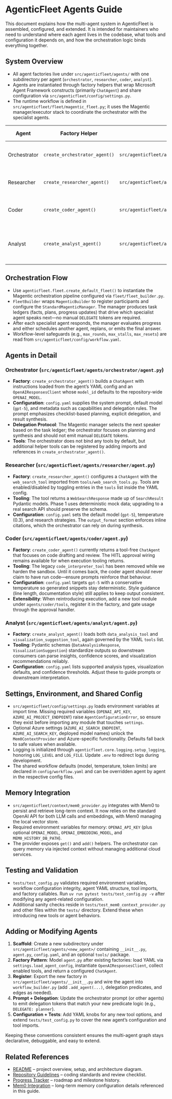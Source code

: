 # AgenticFleet Agents Guide

This document explains how the multi-agent system in AgenticFleet is assembled, configured, and extended. It is intended for maintainers who need to understand where each agent lives in the codebase, what tools and configuration it depends on, and how the orchestration logic binds everything together.

## System Overview

- All agent factories live under `src/agenticfleet/agents/` with one subdirectory per agent (`orchestrator`, `researcher`, `coder`, `analyst`).
- Agents are instantiated through factory helpers that wrap Microsoft Agent Framework constructs (primarily `ChatAgent`) and share configuration via `src/agenticfleet/config/settings.py`.
- The runtime workflow is defined in `src/agenticfleet/fleet/magentic_fleet.py`; it uses the Magentic manager/executor stack to coordinate the orchestrator with the specialist agents.

| Agent        | Factory Helper                                   | Config File                                             | Key Tools / Capabilities                                                | Primary Role                                             |
|--------------|--------------------------------------------------|---------------------------------------------------------|--------------------------------------------------------------------------|----------------------------------------------------------|
| Orchestrator | `create_orchestrator_agent()`                     | `src/agenticfleet/agents/orchestrator/config.yaml`      | - (no tools)                                                             | Task triage, delegation, result synthesis                |
| Researcher   | `create_researcher_agent()`                       | `src/agenticfleet/agents/researcher/config.yaml`        | `web_search_tool` (structured web search responses)                      | Information gathering and citation prep                  |
| Coder        | `create_coder_agent()`                            | `src/agenticfleet/agents/coder/config.yaml`             | Manual code drafting (automated execution temporarily disabled)          | Code generation guidance and review                      |
| Analyst      | `create_analyst_agent()`                          | `src/agenticfleet/agents/analyst/config.yaml`           | `data_analysis_tool`, `visualization_suggestion_tool` (structured output) | Data exploration, insight generation, visualization help |

## Orchestration Flow

- Use `agenticfleet.fleet.create_default_fleet()` to instantiate the Magentic
  orchestration pipeline configured via `fleet/fleet_builder.py`.
- `FleetBuilder` wraps `MagenticBuilder` to register participants and configure the
  `StandardMagenticManager`. The manager produces task ledgers (facts, plans,
  progress updates) that drive which specialist agent speaks next—no manual
  `DELEGATE` tokens are required.
- After each specialist agent responds, the manager evaluates progress and either
  schedules another agent, replans, or emits the final answer.
- Workflow-level safeguards (e.g., `max_rounds`, `max_stalls`, `max_resets`) are read from `src/agenticfleet/config/workflow.yaml`.

## Agents in Detail

### Orchestrator (`src/agenticfleet/agents/orchestrator/agent.py`)

- **Factory**: `create_orchestrator_agent()` builds a `ChatAgent` with instructions loaded from the agent’s YAML config and an `OpenAIResponsesClient` whose `model_id` defaults to the repository-wide `OPENAI_MODEL`.
- **Configuration**: `config.yaml` supplies the system prompt, default model (`gpt-5`), and metadata such as capabilities and delegation rules. The prompt emphasizes checklist-based planning, explicit delegation, and result synthesis.
- **Delegation Protocol**: The Magentic manager selects the next speaker based on the
  task ledger; the orchestrator focuses on planning and synthesis and should not emit
  manual `DELEGATE` tokens.
- **Tools**: The orchestrator does not bind any tools by default, but additional helper tools can be registered by adding imports and references in `create_orchestrator_agent()`.

### Researcher (`src/agenticfleet/agents/researcher/agent.py`)

- **Factory**: `create_researcher_agent()` configures a `ChatAgent` with the `web_search_tool` imported from `tools/web_search_tools.py`. Tools are enabled/disabled by toggling entries in the `tools` list inside the YAML config.
- **Tooling**: The tool returns a `WebSearchResponse` made up of `SearchResult` Pydantic models. Phase 1 uses deterministic mock data; upgrading to a real search API should preserve the schema.
- **Configuration**: `config.yaml` sets the default model (`gpt-5`), temperature (0.3), and research strategies. The `output_format` section enforces inline citations, which the orchestrator can rely on during synthesis.

### Coder (`src/agenticfleet/agents/coder/agent.py`)

- **Factory**: `create_coder_agent()` currently returns a tool-free `ChatAgent` that focuses on code drafting and review. The HITL approval wiring remains available for when execution tooling returns.
- **Tooling**: The legacy `code_interpreter_tool` has been removed while we harden the sandbox. Until it comes back, the coder agent should never claim to have run code—ensure prompts reinforce that behaviour.
- **Configuration**: `config.yaml` targets `gpt-5` with a conservative temperature so generated snippets stay deterministic. Style guidance (line length, documentation style) still applies to keep output consistent.
- **Extensibility**: When reintroducing execution, add a new tool module under `agents/coder/tools`, register it in the factory, and gate usage through the approval handler.

### Analyst (`src/agenticfleet/agents/analyst/agent.py`)

- **Factory**: `create_analyst_agent()` loads both `data_analysis_tool` and `visualization_suggestion_tool`, again governed by the YAML `tools` list.
- **Tooling**: Pydantic schemas (`DataAnalysisResponse`, `VisualizationSuggestion`) standardize outputs so downstream consumers can parse insights, confidence scores, and visualization recommendations reliably.
- **Configuration**: `config.yaml` lists supported analysis types, visualization defaults, and confidence thresholds. Adjust these to guide prompts or downstream interpretation.

## Settings, Environment, and Shared Config

- `src/agenticfleet/config/settings.py` loads environment variables at import time. Missing required variables (`OPENAI_API_KEY`, `AZURE_AI_PROJECT_ENDPOINT`) raise `AgentConfigurationError`, so ensure they exist before importing any module that touches `settings`.
- Optional Azure settings (`AZURE_AI_SEARCH_ENDPOINT`, `AZURE_AI_SEARCH_KEY`, deployed model names) unlock the `Mem0ContextProvider` and Azure-specific functionality. Defaults fall back to safe values when available.
- Logging is initialized through `agenticfleet.core.logging.setup_logging`, honoring `LOG_LEVEL` and `LOG_FILE`. Update `.env` to redirect logs during development.
- The shared workflow defaults (model, temperature, token limits) are declared in `config/workflow.yaml` and can be overridden agent by agent in the respective config files.

## Memory Integration

- `src/agenticfleet/context/mem0_provider.py` integrates with Mem0 to persist and retrieve long-term context. It now relies on the standard OpenAI API for both LLM calls and embeddings, with Mem0 managing the local vector store.
- Required environment variables for memory: `OPENAI_API_KEY` (plus optional `OPENAI_MODEL`, `OPENAI_EMBEDDING_MODEL`, and `MEM0_HISTORY_DB_PATH`).
- The provider exposes `get()` and `add()` helpers. The orchestrator can query memory via injected context without managing additional cloud services.

## Testing and Validation

- `tests/test_config.py` validates required environment variables, workflow configuration integrity, agent YAML structure, tool imports, and factory callables. Run `uv run pytest tests/test_config.py -v` after modifying any agent-related configuration.
- Additional sanity checks reside in `tests/test_mem0_context_provider.py` and other files within the `tests/` directory. Extend these when introducing new tools or agent behaviors.

## Adding or Modifying Agents

1. **Scaffold**: Create a new subdirectory under `src/agenticfleet/agents/<new_agent>/` containing `__init__.py`, `agent.py`, `config.yaml`, and an optional `tools/` package.
2. **Factory Pattern**: Model `agent.py` after existing factories: load YAML via `settings.load_agent_config`, instantiate `OpenAIResponsesClient`, collect enabled tools, and return a configured `ChatAgent`.
3. **Register**: Export the new factory in `src/agenticfleet/agents/__init__.py` and wire the agent into `workflow_builder.py` (add `.add_agent(...)`, delegation predicates, and edges as needed).
4. **Prompt + Delegation**: Update the orchestrator prompt (or other agents) to emit delegation tokens that match your new predicate logic (e.g., `DELEGATE: planner`).
5. **Configuration + Tests**: Add YAML knobs for any new tool options, and extend `tests/test_config.py` to cover the new agent’s configuration and tool imports.

Keeping these conventions consistent ensures the multi-agent graph stays declarative, debuggable, and easy to extend.

## Related References

- [README](../README.md) – project overview, setup, and architecture diagram.
- [Repository Guidelines](operations/repository-guidelines.md) – coding standards and review checklist.
- [Progress Tracker](overview/progress-tracker.md) – roadmap and milestone history.
- [Mem0 Integration](operations/mem0-integration.md) – long-term memory configuration details referenced in this guide.
